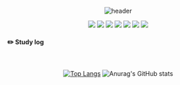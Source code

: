 <div align="center">
 
![header](https://capsule-render.vercel.app/api?type=cylinder&color=F6CED8&height=150&section=header&text=thdalswl1013&fontColor=ffffff&fontSize=70&animation=fadeIn&fontAlignY=55)

 <img src="https://img.shields.io/badge/Python-E3CEF6?style=flat&logo=Python&logoColor=white"/> <img src="https://img.shields.io/badge/Java-CECEF6?style=flat&logo=Python&logoColor=white"/> <img src="https://img.shields.io/badge/C-CEE3F6?style=flat&logo=Python&logoColor=white"/> <img src="https://img.shields.io/badge/HTML-F6CEEC?style=flat&logo=Python&logoColor=white"/> <img src="https://img.shields.io/badge/CSS-CEF6D8?style=flat&logo=Python&logoColor=white"/> <img src="https://img.shields.io/badge/JavaScript-F3E2A9?style=flat&logo=Python&logoColor=white"/> <img src="https://img.shields.io/badge/Kotlin-F6CECE?style=flat&logo=Python&logoColor=white"/>
</div>


#### :pencil2: Study log
 <div align="center">

  <br/>
  
[![Top Langs](https://github-readme-stats.vercel.app/api/top-langs/?username=thdalswl1013&layout=compact)](https://github.com/anuraghazra/github-readme-stats)   ![Anurag's GitHub stats](https://github-readme-stats.vercel.app/api?username=thdalswl1013&show_icons=true&theme=highcontrast)
  
  
</div>
